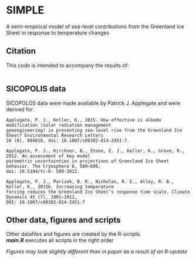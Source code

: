 # SIMPLE
A semi-empirical model of sea-level contributions from the Greenland Ice Sheet in response to temperature changes

## Citation

This code is intended to accompany the results of:

```Bakker, A., P. Applegate, and K. Keller: A semi-empirical model of sea-level contributions from the Greenland Ice Sheet in response to temperature changes. Environmental Modeling and Software (2016) 83, 27-35, doi: 10.1016/j.envsoft.2016.05.003. [(link to paper)](http://www.sciencedirect.com/science/article/pii/S1364815216301347)
```

## SICOPOLIS data
SICOPOLOS data were made available by Patrick J. Applegate and were derived for:

    Applegate, P. J., Keller, K., 2015. How effective is albedo modification (solar radiation management 
    geoengineering) in preventing sea-level rise from the Greenland Ice Sheet? Environmental Research Letters 
    10 (8), 084018, doi: 10.1007/s00382-014-2451-7.

    Applegate, P. J., Kirchner, N., Stone, E. J., Keller, K., Greve, R., 2012. An assessment of key model 
    parametric uncertainties in projections of Greenland Ice Sheet behavior. The Cryosphere 6, 589–606, 
    doi: 10.5194/tc-6- 589-2012.

    Applegate, P. J., Parizek, B. R., Nicholas, R. E., Alley, R. B., Keller, K., 2015b. Increasing temperature 
    forcing reduces the Greenland Ice Sheet’s response time scale. Climate Dynamics 45 (7), 2001–2011, 
    DOI: 10.1007/s00382-014-2451-7

## Other data, figures and scripts
Other datafiles and figures are created by the R-scripts.  
**_main.R_** executes all scripts in the right order

*Figures may look slightly different than in paper as a result of an R-update*
